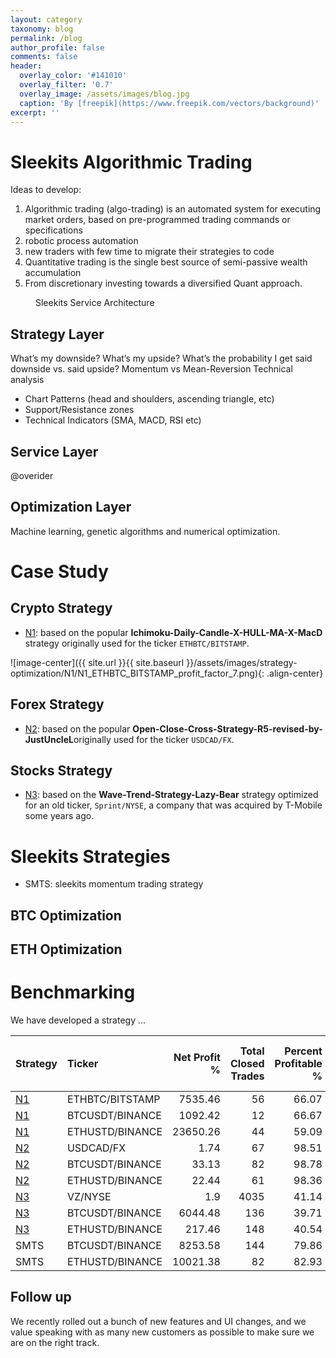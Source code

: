 ```yaml
---
layout: category
taxonomy: blog
permalink: /blog
author_profile: false
comments: false
header:
  overlay_color: '#141010'
  overlay_filter: '0.7'
  overlay_image: /assets/images/blog.jpg
  caption: 'By [freepik](https://www.freepik.com/vectors/background)'
excerpt: ''
---
```


# Sleekits Algorithmic Trading

Ideas to develop:

1. Algorithmic trading \(algo-trading\) is an automated system for executing market orders, based on pre-programmed trading commands or specifications
2. robotic process automation
3. new traders with few time to migrate their strategies to code
4. Quantitative trading is the single best source of semi-passive wealth accumulation
5. From discretionary investing towards a diversified Quant approach.


<figure class="align-center">
  <img src="{{ site.url }}{{ site.baseurl }}/assets/images/strategy-optimization/sleekits-service-architecture.png" alt="">
  <figcaption>Sleekits Service Architecture</figcaption>
</figure> 


## Strategy Layer

What’s my downside? What’s my upside? What’s the probability I get said downside vs. said upside?
Momentum vs Mean-Reversion
Technical analysis

* Chart Patterns \(head and shoulders, ascending triangle, etc\)
* Support/Resistance zones
* Technical Indicators \(SMA, MACD, RSI etc\)

## Service Layer

@overider


## Optimization Layer


Machine learning, genetic algorithms and numerical optimization.


# Case Study

## Crypto Strategy

* [N1](https://www.tradingview.com/script/RJBjyl2W-Ichimoku-Daily-Candle-X-HULL-MA-X-MacD/): based on the popular **Ichimoku-Daily-Candle-X-HULL-MA-X-MacD** strategy originally used for the ticker `ETHBTC/BITSTAMP`.

![image-center]({{ site.url }}{{ site.baseurl }}/assets/images/strategy-optimization/N1/N1_ETHBTC_BITSTAMP_profit_factor_7.png){: .align-center}

## Forex Strategy

* [N2](https://www.tradingview.com/script/vObmEraY-Open-Close-Cross-Strategy-R5-revised-by-JustUncleL/): based on the popular **Open-Close-Cross-Strategy-R5-revised-by-JustUncleL**originally used for the ticker `USDCAD/FX`.

## Stocks Strategy

* [N3](https://www.tradingview.com/script/8fjvDU2x-Wave-Trend-Strategy-Lazy-Bear/): based on the **Wave-Trend-Strategy-Lazy-Bear** strategy optimized for an old ticker, `Sprint/NYSE`, a company that was acquired by T-Mobile some years ago.



# Sleekits Strategies

* SMTS: sleekits momentum trading strategy 

## BTC Optimization


## ETH Optimization


# Benchmarking

We have developed a strategy ...

| Strategy | Ticker | Net Profit % | Total Closed Trades | Percent Profitable % | Profit Factor | Max Drawdown % | Avg Trade | Avg bars in trades |
| :--- | :--- | ---: | ---: | ---: | ---: | ---: | ---: | ---: |
| [N1](https://www.tradingview.com/script/RJBjyl2W-Ichimoku-Daily-Candle-X-HULL-MA-X-MacD/) | ETHBTC/BITSTAMP | 7535.46 | 56 | 66.07 | 7.03 | 44.35 | 134.56 | 141 |
| [N1](https://www.tradingview.com/script/RJBjyl2W-Ichimoku-Daily-Candle-X-HULL-MA-X-MacD/) | BTCUSDT/BINANCE | 1092.42 | 12 | 66.67 | 5.311 | 15.89 | 91.03 | 92 |
| [N1](https://www.tradingview.com/script/RJBjyl2W-Ichimoku-Daily-Candle-X-HULL-MA-X-MacD/) | ETHUSTD/BINANCE | 23650.26 | 44 | 59.09 | 9.77 | 47 | 537.51 | 87 |
| [N2](https://www.tradingview.com/script/vObmEraY-Open-Close-Cross-Strategy-R5-revised-by-JustUncleL/) | USDCAD/FX | 1.74 | 67 | 98.51 | 1660.67 | 0 | 0 | 43 |
| [N2](https://www.tradingview.com/script/vObmEraY-Open-Close-Cross-Strategy-R5-revised-by-JustUncleL/) | BTCUSDT/BINANCE | 33.13 | 82 | 98.78 | 1906.64 | 0 | 0.4 | 73 |
| [N2](https://www.tradingview.com/script/vObmEraY-Open-Close-Cross-Strategy-R5-revised-by-JustUncleL/) | ETHUSTD/BINANCE | 22.44 | 61 | 98.36 | 3479.31 | 0 | 0.37 | 62 |
| [N3](https://www.tradingview.com/script/8fjvDU2x-Wave-Trend-Strategy-Lazy-Bear/) | VZ/NYSE | 1.9 | 4035 | 41.14 | 0.982 | 7.71 | 0 | 3 |
| [N3](https://www.tradingview.com/script/8fjvDU2x-Wave-Trend-Strategy-Lazy-Bear/) | BTCUSDT/BINANCE | 6044.48 | 136 | 39.71 | 2.58 | 63.2 | 44.44 | 10 |
| [N3](https://www.tradingview.com/script/8fjvDU2x-Wave-Trend-Strategy-Lazy-Bear/) | ETHUSTD/BINANCE | 217.46 | 148 | 40.54 | 1.94 | 14.3 | 1.47 | 10 |
| SMTS | BTCUSDT/BINANCE | 8253.58 | 144 | 79.86 | 78.35 | 7.31 | 57.32 | 85 |
| SMTS | ETHUSTD/BINANCE | 10021.38 | 82 | 82.93 | 128.35 | 11.68 | 122.21 | 497 |

## Follow up

We recently rolled out a bunch of new features and UI changes, and we value speaking with as many new customers as possible to make sure we are on the right track.

